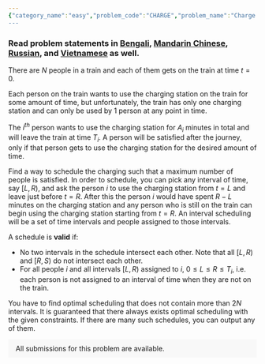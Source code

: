 ```yaml
---
{"category_name":"easy","problem_code":"CHARGE","problem_name":"Charge Scheduling","problemComponents":{"constraints":"- $1 \\leq  Q \\leq 3 \\cdot 10^5$\n- $1 \\leq N \\leq 3 \\cdot 10^5$\n- $0 \\leq A_i \\leq 3 \\cdot 10^5$  for each valid $i$\n- $0 \\leq T_i \\leq 3 \\cdot 10^5$  for each valid $i$\n- The sum of $N$ over all testcases does not exceed $ 3 \\cdot 10^5$","constraintsState":true,"subtasks":"- **Subtask #1 (10 points)** : $T_i$-s are equal for all $N$ people\n- **Subtask #2 (90 points)** : Original constraints\n","subtasksState":true,"inputFormat":"- The first line contains a single integer $Q$ denoting the number of test cases. The description of $Q$ test cases follows.\n- Each test case contains $3$ lines of input.\n- The first line of each test case contains a single integer $N$, the number of people on the train.\n- The second line of each test case contains $N$ space-separated integers, $A_1, A_2, \\dots A_N$, where $A_i$ is the amount of time that the $i^{th}$ person needs to use the charger.\n- The third line of each test case contains $N$ space separated integers, $T_1, T_2, \\dots T_n$, where $T_i$ is the time at which the $i^{th}$ person leaves the train.","inputFormatState":true,"outputFormat":"- For each test case, in the first line, print a single integer $M (\\leq 2N)$, the number of different intervals that you want to schedule.\n- $M$ lines follow. For each valid $i$, the $i^{th}$ of these lines should contain three space-separated integers, $i, L, R$ denoting that the person $i$ should use the charging station from $[L, R)$.\n- The number of satisfied people should be maximum.\n- The scheduling should be valid.\n- It is possible to schedule the same person multiple times.\n- The order in which the intervals are displayed does not matter.\n","outputFormatState":true,"sampleTestCases":{"0":{"id":1,"input":"4\n5\n31 32 6 13 7\n14 50 34 4 31\n5\n43 26 22 11 30\n26 4 41 46 49\n5\n36 40 49 19 37\n18 11 48 15 33\n5\n16 3 24 21 21\n24 31 36 49 50","output":"3\n3 0 6\n5 6 13\n2 13 45\n2\n4 0 11\n3 11 33\n0\n3\n2 0 3\n1 3 19\n4 19 40","explanation":"**Test case 1**: Person $1$ and Person $4$ can never be satisfied because the time they spend on the train ($14$ and $4$ respectively) is less than the amount of time they want to spend for charging. The other three people can be assigned as shown (Person $3$ in the interval $[0, 6)$, Person $5$ in the interval $[6, 13)$ and finally Person $2$ in the interval $[13, 45)$. Note that there are multiple solutions, for example, we could have also assigned Person $5$ to $[0, 7)$ and Person $3$ to $[7, 13)$ instead. Both are considered correct.\n\n**Test case 2**: Person $1$ and Person $2$ can never be satisfied (they spend less time on the train than the amount of time they need to use the charging station). Among the remaining three, we cannot satisfy all of them, since the total time required would be $30 + 11 + 22 = 63$, but $t = 49$, all of them would have left the train. However we can select either Persons $3$ and Person $4$ or Person $4$ and Person $5$ and schedule them in any order, and in both cases, both of the persons would be satisfied.\n\n**Test case 3**: No one can be satisfied and hence the answer is $0$.\n\n**Test case 4**: Apart from Person $2$ (who has a very low charging time), we cannot hope to satisfy more than $2$ of the others. This is because the sum of the $3$ least times is already $58$ and everyone would have left the train by $t = 50$. Therefore the maximum number of people we can hope to satisfy is $3$, and the given solution constructs it.","isDeleted":false}}},"video_editorial_url":"","languages_supported":{"0":"CPP14","1":"C","2":"JAVA","3":"PYTH 3.6","4":"CPP17","5":"PYTH","6":"PYP3","7":"CS2","8":"ADA","9":"PYPY","10":"TEXT","11":"PAS fpc","12":"NODEJS","13":"RUBY","14":"PHP","15":"GO","16":"HASK","17":"TCL","18":"PERL","19":"SCALA","20":"LUA","21":"kotlin","22":"BASH","23":"JS","24":"LISP sbcl","25":"rust","26":"PAS gpc","27":"BF","28":"CLOJ","29":"R","30":"D","31":"CAML","32":"FORT","33":"ASM","34":"swift","35":"FS","36":"WSPC","37":"LISP clisp","38":"SQL","39":"SCM guile","40":"PERL6","41":"ERL","42":"CLPS","43":"ICK","44":"NICE","45":"PRLG","46":"ICON","47":"COB","48":"SCM chicken","49":"PIKE","50":"SCM qobi","51":"ST","52":"SQLQ","53":"NEM"},"max_timelimit":1,"source_sizelimit":50000,"problem_author":"srikkanth_adm","problem_tester":"","date_added":"31-07-2021","tags":{"0":"aug21","1":"aug21","2":"constructive","3":"constructive","4":"easy","5":"easy","6":"greedy","7":"greedy","8":"srikkanth_adm"},"problem_difficulty_level":"Unavailable","best_tag":"","editorial_url":"https://discuss.codechef.com/problems/CHARGE","time":{"view_start_date":1629117000,"submit_start_date":1629117000,"visible_start_date":1629117000,"end_date":1735669800},"is_direct_submittable":false,"problemDiscussURL":"https://discuss.codechef.com/search?q=CHARGE","is_proctored":false,"visitedContests":{},"layout":"problem"}
---
```

### Read problem statements in [Bengali](https://www.codechef.com/download/translated/AUG21/bengali/CHARGE.pdf), [Mandarin Chinese](https://www.codechef.com/download/translated/AUG21/mandarin/CHARGE.pdf), [Russian](https://www.codechef.com/download/translated/AUG21/russian/CHARGE.pdf), and [Vietnamese](https://www.codechef.com/download/translated/AUG21/vietnamese/CHARGE.pdf) as well.

There are $N$ people in a train and each of them gets on the train at time $t = 0$.

Each person on the train wants to use the charging station on the train for some amount of time, but unfortunately, the train has only one charging station and can only be used by $1$ person at any point in time.

The $i^{th}$ person wants to use the charging station for $A_i$ minutes in total and will leave the train at time $T_i$.
A person will be satisfied after the journey, only if that person gets to use the charging station for the desired amount of time.

Find a way to schedule the charging such that a maximum number of people is satisfied.
In order to schedule, you can pick any interval of time, say $[L, R)$, and ask the person $i$ to use the charging station from $t = L$ and leave just before $t = R$.
After this the person $i$ would have spent $R - L$ minutes on the charging station and any person who is still on the train can begin using the charging station starting from $t = R$.
An interval scheduling will be a set of time intervals and people assigned to those intervals.

A schedule is **valid** if:

- No two intervals in the schedule intersect each other. Note that all $[L, R)$ and $[R, S)$ do not intersect each other.
- For all people $i$ and all intervals $[L, R)$ assigned to $i$, $0 \leq L \leq R \leq T_i$, i.e. each person is not assigned to an interval of time when they are not on the train.

You have to find optimal scheduling that does not contain more than $2N$ intervals.
It is guaranteed that there always exists optimal scheduling with the given constraints.
If there are many such schedules, you can output any of them.

<aside style='background: #f8f8f8;padding: 10px 15px;'><div>All submissions for this problem are available.</div></aside>